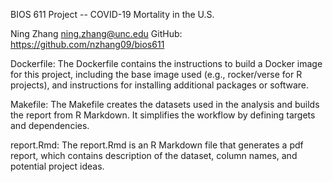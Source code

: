 BIOS 611 Project -- COVID-19 Mortality in the U.S.

Ning Zhang
ning.zhang@unc.edu
GitHub: https://github.com/nzhang09/bios611


Dockerfile:
The Dockerfile contains the instructions to build a Docker image for this project, including the base image used (e.g., rocker/verse for R projects), and instructions for installing additional packages or software.

Makefile: 
The Makefile creates the datasets used in the analysis and builds the report from R Markdown. It simplifies the workflow by defining targets and dependencies.

report.Rmd:
The report.Rmd is an R Markdown file that generates a pdf report, which contains description of the dataset, column names, and potential project ideas.












